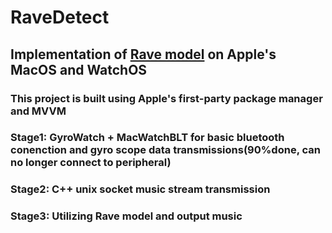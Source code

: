 # RaveDetect
## Implementation of [Rave model](https://github.com/acids-ircam/RAVE) on Apple's MacOS and WatchOS
### This project is built using Apple's first-party package manager and MVVM
### Stage1: GyroWatch + MacWatchBLT for basic bluetooth conenction and gyro scope data transmissions(90%done, can no longer connect to peripheral)
### Stage2: C++ unix socket music stream transmission
### Stage3: Utilizing Rave model and output music
